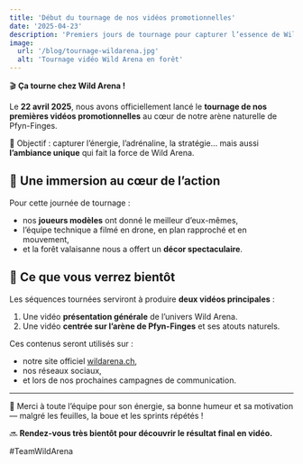 ```yaml
---
title: 'Début du tournage de nos vidéos promotionnelles'
date: '2025-04-23'
description: 'Premiers jours de tournage pour capturer l’essence de Wild Arena en pleine nature.'
image:
  url: '/blog/tournage-wildarena.jpg'
  alt: 'Tournage vidéo Wild Arena en forêt'
---
```


🎬 **Ça tourne chez Wild Arena !**

Le **22 avril 2025**, nous avons officiellement lancé le **tournage de nos premières vidéos promotionnelles** au cœur de notre arène naturelle de Pfyn-Finges.

📍 Objectif : capturer l’énergie, l’adrénaline, la stratégie… mais aussi **l’ambiance unique** qui fait la force de Wild Arena.

## 🎥 Une immersion au cœur de l’action

Pour cette journée de tournage :
- nos **joueurs modèles** ont donné le meilleur d’eux-mêmes,
- l’équipe technique a filmé en drone, en plan rapproché et en mouvement,
- et la forêt valaisanne nous a offert un **décor spectaculaire**.

## 🚀 Ce que vous verrez bientôt

Les séquences tournées serviront à produire **deux vidéos principales** :
1. Une vidéo **présentation générale** de l’univers Wild Arena.
2. Une vidéo **centrée sur l’arène de Pfyn-Finges** et ses atouts naturels.

Ces contenus seront utilisés sur :
- notre site officiel [wildarena.ch](https://www.wildarena.ch),
- nos réseaux sociaux,
- et lors de nos prochaines campagnes de communication.

---

🎯 Merci à toute l’équipe pour son énergie, sa bonne humeur et sa motivation — malgré les feuilles, la boue et les sprints répétés !

🔜 **Rendez-vous très bientôt pour découvrir le résultat final en vidéo.**

#TeamWildArena
